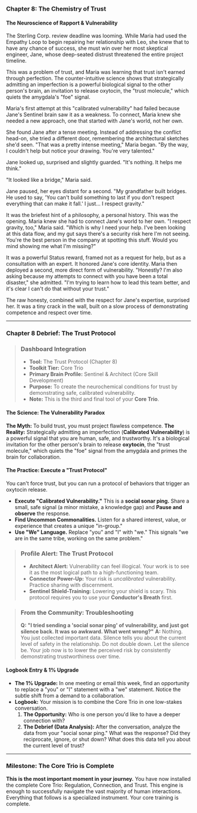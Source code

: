### **Chapter 8: The Chemistry of Trust**
#### The Neuroscience of Rapport & Vulnerability

The Sterling Corp. review deadline was looming. While Maria had used the Empathy Loop to begin repairing her relationship with Leo, she knew that to have any chance of success, she must win over her most skeptical engineer, Jane, whose deep-seated distrust threatened the entire project timeline.

This was a problem of trust, and Maria was learning that trust isn't earned through perfection. The counter-intuitive science shows that strategically admitting an imperfection is a powerful biological signal to the other person's brain, an invitation to release oxytocin, the "trust molecule," which quiets the amygdala's "foe" signal.

Maria's first attempt at this "calibrated vulnerability" had failed because Jane's Sentinel brain saw it as a weakness. To connect, Maria knew she needed a new approach, one that started with Jane's world, not her own.

She found Jane after a tense meeting. Instead of addressing the conflict head-on, she tried a different door, remembering the architectural sketches she'd seen. "That was a pretty intense meeting," Maria began. "By the way, I couldn't help but notice your drawing. You're very talented."

Jane looked up, surprised and slightly guarded. "It's nothing. It helps me think."

"It looked like a bridge," Maria said.

Jane paused, her eyes distant for a second. "My grandfather built bridges. He used to say, 'You can't build something to last if you don't respect everything that can make it fall.' I just... I respect gravity."

It was the briefest hint of a philosophy, a personal history. This was the opening. Maria knew she had to connect Jane's world to her own. "I respect gravity, too," Maria said. "Which is why I need your help. I've been looking at this data flow, and my gut says there's a security risk here I'm not seeing. You're the best person in the company at spotting this stuff. Would you mind showing me what I'm missing?"

It was a powerful Status reward, framed not as a request for help, but as a consultation with an expert. It honored Jane's core identity. Maria then deployed a second, more direct form of vulnerability. "Honestly? I'm also asking because my attempts to connect with you have been a total disaster," she admitted. "I'm trying to learn how to lead this team better, and it's clear I can't do that without your trust."

The raw honesty, combined with the respect for Jane's expertise, surprised her. It was a tiny crack in the wall, built on a slow process of demonstrating competence and respect over time.

---
### **Chapter 8 Debrief: The Trust Protocol**

> ### **Dashboard Integration**
>
> *   **Tool:** The Trust Protocol (Chapter 8)
> *   **Toolkit Tier:** Core Trio
> *   **Primary Brain Profile:** Sentinel & Architect (Core Skill Development)
> *   **Purpose:** To create the neurochemical conditions for trust by demonstrating safe, calibrated vulnerability.
> *   **Note:** This is the third and final tool of your **Core Trio**.

#### **The Science: The Vulnerability Paradox**
**The Myth:** To build trust, you must project flawless competence.
**The Reality:** Strategically admitting an imperfection (**Calibrated Vulnerability**) is a powerful signal that you are human, safe, and trustworthy. It's a biological invitation for the other person's brain to release **oxytocin**, the "trust molecule," which quiets the "foe" signal from the amygdala and primes the brain for collaboration.

#### **The Practice: Execute a "Trust Protocol"**
You can't force trust, but you can run a protocol of behaviors that trigger an oxytocin release.
*   **Execute "Calibrated Vulnerability."** This is a **social sonar ping.** Share a small, safe signal (a minor mistake, a knowledge gap) and **Pause and observe** the response.
*   **Find Uncommon Commonalities.** Listen for a shared interest, value, or experience that creates a unique "in-group."
*   **Use "We" Language.** Replace "you" and "I" with "we." This signals "we are in the same tribe, working on the same problem."

> ### **Profile Alert: The Trust Protocol**
> *   **Architect Alert:** Vulnerability can feel illogical. Your work is to see it as the most logical path to a high-functioning team.
> *   **Connector Power-Up:** Your risk is *uncalibrated* vulnerability. Practice sharing with discernment.
> *   **Sentinel Shield-Training:** Lowering your shield is scary. This protocol requires you to use your **Conductor's Breath** first.

> ### **From the Community: Troubleshooting**
> **Q: "I tried sending a 'social sonar ping' of vulnerability, and just got silence back. It was so awkward. What went wrong?"**
> **A:** Nothing. You just collected important data. Silence tells you about the current level of safety in the relationship. Do not double down. Let the silence be. Your job now is to lower the perceived risk by consistently demonstrating trustworthiness over time.

#### **Logbook Entry & 1% Upgrade**
*   **The 1% Upgrade:** In one meeting or email this week, find an opportunity to replace a "you" or "I" statement with a "we" statement. Notice the subtle shift from a demand to a collaboration.
*   **Logbook:** Your mission is to combine the Core Trio in one low-stakes conversation.
    1.  **The Opportunity:** Who is one person you'd like to have a deeper connection with?
    2.  **The Debrief (Data Analysis):** After the conversation, analyze the data from your "social sonar ping." What was the response? Did they reciprocate, ignore, or shut down? What does this data tell you about the current level of trust?

---
### **Milestone: The Core Trio is Complete**

**This is the most important moment in your journey.** You have now installed the complete Core Trio: Regulation, Connection, and Trust. This engine is enough to successfully navigate the vast majority of human interactions. Everything that follows is a specialized instrument. Your core training is complete.
      